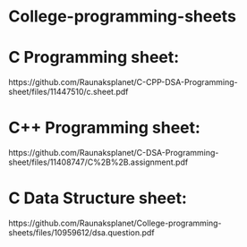 # College-programming-sheets
<h1>C Programming sheet: </h1>
https://github.com/Raunaksplanet/C-CPP-DSA-Programming-sheet/files/11447510/c.sheet.pdf


<h1>C++ Programming sheet: </h1>
https://github.com/Raunaksplanet/C-DSA-Programming-sheet/files/11408747/C%2B%2B.assignment.pdf


<h1>C Data Structure sheet: </h1>
https://github.com/Raunaksplanet/College-programming-sheets/files/10959612/dsa.question.pdf
